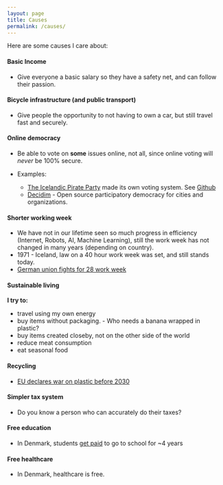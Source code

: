 ```yaml
---
layout: page
title: Causes
permalink: /causes/
---
```


Here are some causes I care about:

#### Basic Income
* Give everyone a basic salary so they have a safety net, and can follow their passion.

#### Bicycle infrastructure (and public transport)
* Give people the opportunity to not having to own a car, but still travel fast and securely.

#### Online democracy
* Be able to vote on **some** issues online, not all, since online voting will *never* be 100% secure.

* Examples:
  * [The Icelandic Pirate Party](https://x.piratar.is/polity/1/) made its own voting system. See [Github](https://github.com/piratar/wasa2il)
  * [Decidim](https://decidim.org) - Open source participatory democracy for cities and organizations.


#### Shorter working week
* We have not in our lifetime seen so much progress in efficiency (Internet, Robots, AI, Machine Learning), still the work week has not changed in many years (depending on country).
* 1971 - Iceland, law on a 40 hour work week was set, and still stands today.
* [German union fights for 28 work week](http://www.independent.co.uk/voices/four-day-working-week-german-union-28-hours-uk-fight-for-the-same-a7996261.html)

#### Sustainable living
**I try to:**

* travel using my own energy
* buy items without packaging. - Who needs a banana wrapped in plastic?
* buy items created closeby, not on the other side of the world
* reduce meat consumption
* eat seasonal food

#### Recycling
* [EU declares war on plastic before 2030](https://www.theguardian.com/environment/2018/jan/16/eu-declares-war-on-plastic-waste-2030)

#### Simpler tax system
* Do you know a person who can accurately do their taxes?

#### Free education
* In Denmark, students [get paid](http://www.su.dk/english/) to go to school for ~4 years

#### Free healthcare
* In Denmark, healthcare is free.


